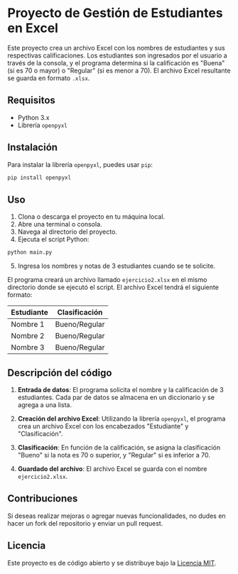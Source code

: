# Proyecto de Gestión de Estudiantes en Excel

Este proyecto crea un archivo Excel con los nombres de estudiantes y sus respectivas calificaciones. Los estudiantes son ingresados por el usuario a través de la consola, y el programa determina si la calificación es "Buena" (si es 70 o mayor) o "Regular" (si es menor a 70). El archivo Excel resultante se guarda en formato `.xlsx`.

## Requisitos

- Python 3.x
- Librería `openpyxl`

## Instalación

Para instalar la librería `openpyxl`, puedes usar `pip`:

```bash
pip install openpyxl
```

## Uso

1. Clona o descarga el proyecto en tu máquina local.
2. Abre una terminal o consola.
3. Navega al directorio del proyecto.
4. Ejecuta el script Python:

```bash
python main.py
```

5. Ingresa los nombres y notas de 3 estudiantes cuando se te solicite.

El programa creará un archivo llamado `ejercicio2.xlsx` en el mismo directorio donde se ejecutó el script. El archivo Excel tendrá el siguiente formato:

| Estudiante | Clasificación |
|------------|---------------|
| Nombre 1   | Bueno/Regular |
| Nombre 2   | Bueno/Regular |
| Nombre 3   | Bueno/Regular |

## Descripción del código

1. **Entrada de datos**: El programa solicita el nombre y la calificación de 3 estudiantes. Cada par de datos se almacena en un diccionario y se agrega a una lista.
   
2. **Creación del archivo Excel**: Utilizando la librería `openpyxl`, el programa crea un archivo Excel con los encabezados "Estudiante" y "Clasificación".
   
3. **Clasificación**: En función de la calificación, se asigna la clasificación "Bueno" si la nota es 70 o superior, y "Regular" si es inferior a 70.
   
4. **Guardado del archivo**: El archivo Excel se guarda con el nombre `ejercicio2.xlsx`.

## Contribuciones

Si deseas realizar mejoras o agregar nuevas funcionalidades, no dudes en hacer un fork del repositorio y enviar un pull request.

## Licencia

Este proyecto es de código abierto y se distribuye bajo la [Licencia MIT](https://opensource.org/licenses/MIT).
